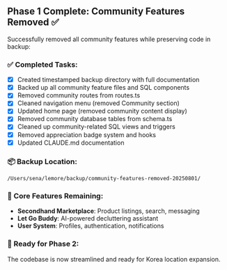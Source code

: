 
## Phase 1 Complete: Community Features Removed ✅

Successfully removed all community features while preserving code in backup:

### ✅ Completed Tasks:
- [x] Created timestamped backup directory with full documentation
- [x] Backed up all community feature files and SQL components  
- [x] Removed community routes from routes.ts
- [x] Cleaned navigation menu (removed Community section)
- [x] Updated home page (removed community content display)
- [x] Removed community database tables from schema.ts
- [x] Cleaned up community-related SQL views and triggers
- [x] Removed appreciation badge system and hooks
- [x] Updated CLAUDE.md documentation

### 📦 Backup Location:
`/Users/sena/lemore/backup/community-features-removed-20250801/`

### 🎯 Core Features Remaining:
- **Secondhand Marketplace**: Product listings, search, messaging
- **Let Go Buddy**: AI-powered decluttering assistant  
- **User System**: Profiles, authentication, notifications

### 🚀 Ready for Phase 2:
The codebase is now streamlined and ready for Korea location expansion.

